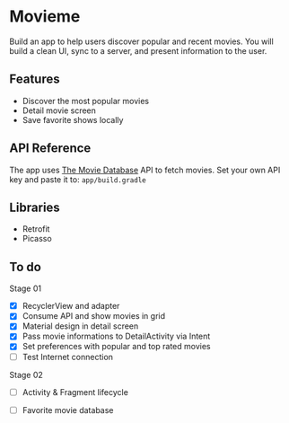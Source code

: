 # Movieme

Build an app to help users discover popular and recent movies. You will build a clean UI, sync to a server, and present information to the user.

## Features

- Discover the most popular movies
- Detail movie screen
- Save favorite shows locally

## API Reference

The app uses [The Movie Database](https://www.themoviedb.org/documentation/api) API to fetch movies. Set your own API key and paste it to:
    ```
    app/build.gradle
    ```

## Libraries

- Retrofit
- Picasso

## To do

Stage 01
- [X] RecyclerView and adapter
- [X] Consume API and show movies in grid
- [X] Material design in detail screen
- [X] Pass movie informations to DetailActivity via Intent
- [X] Set preferences with popular and top rated movies
- [ ] Test Internet connection

Stage 02
- [ ] Activity & Fragment lifecycle
- [ ] Favorite movie database

